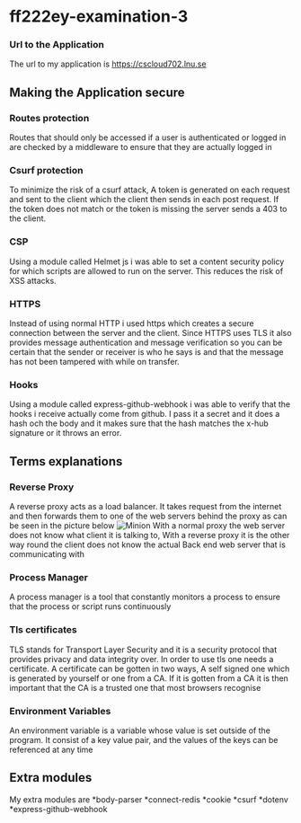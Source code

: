 # ff222ey-examination-3

### Url to the Application
The url to my application is https://cscloud702.lnu.se

## Making the Application secure

### Routes protection
Routes that should only be accessed if a user is authenticated or logged in are checked by a middleware to ensure that they are actually logged in
### Csurf protection
To minimize the risk of a csurf attack, A token is generated on each request and sent to the client which the client then sends in each post request. If the token does not match or the token is missing the server sends a 403 to the client.
### CSP
Using a module called Helmet js i was able to set a content security policy for which scripts are allowed to run on the server. This reduces the risk of XSS attacks.
### HTTPS
Instead of using normal HTTP i used https which creates a secure connection between the server and the client. Since HTTPS uses TLS it also provides message authentication and message verification so you can be certain that the sender or receiver is who he says is and that the message has not been tampered with while on transfer.
### Hooks
Using a module called express-github-webhook i was able to verify that the hooks i receive actually come from github. I pass it a secret and it does a hash och the body and it makes sure that the hash matches the x-hub signature or it throws an error.
## Terms explanations
### Reverse Proxy
A reverse proxy acts as a load balancer. It takes request from the internet and then forwards them to one of the web servers behind the proxy as can be seen in the picture below
![Minion](https://www.linuxbabe.com/wp-content/uploads/2016/01/reverse-proxy-1.png)
With a normal proxy the web server does not know what client it is talking to, With a reverse proxy it is the other way round the client does not know the actual Back end web server that is communicating with

### Process Manager
A process manager is a tool that constantly monitors a process to ensure that the process or script runs continuously
### Tls certificates
TLS stands for Transport Layer Security and it is a security protocol that provides privacy and data integrity over. In order to use tls one needs a certificate. A certificate can be gotten in two ways, A self signed one which is generated by yourself or one from a CA. If it is gotten from a CA it is then important that the CA is a trusted one that most browsers recognise
### Environment Variables
An environment variable is a variable whose value is set outside of the program. It consist of a key value pair, and the values of the keys can be referenced at any time

## Extra modules
My extra modules are
*body-parser
*connect-redis
*cookie
*csurf
*dotenv
*express-github-webhook










